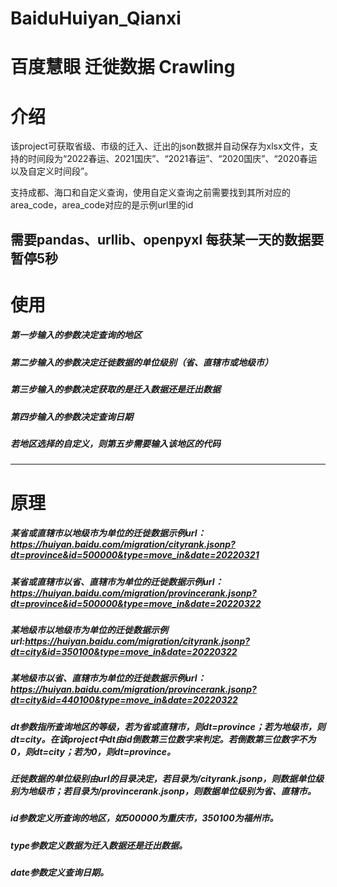 # BaiduHuiyan_Qianxi
# 百度慧眼 迁徙数据 Crawling

# 介绍
该project可获取省级、市级的迁入、迁出的json数据并自动保存为xlsx文件，支持的时间段为“2022春运、2021国庆”、“2021春运”、“2020国庆”、“2020春运以及自定义时间段”。

支持成都、海口和自定义查询，使用自定义查询之前需要找到其所对应的area_code，area_code对应的是示例url里的id

需要pandas、urllib、openpyxl
每获某一天的数据要暂停5秒
---

# 使用
##### 第一步输入的参数决定查询的地区
##### 第二步输入的参数决定迁徙数据的单位级别（省、直辖市或地级市）
##### 第三步输入的参数决定获取的是迁入数据还是迁出数据
##### 第四步输入的参数决定查询日期
##### 若地区选择的自定义，则第五步需要输入该地区的代码
---

# 原理
##### 某省或直辖市以地级市为单位的迁徙数据示例url：https://huiyan.baidu.com/migration/cityrank.jsonp?dt=province&id=500000&type=move_in&date=20220321
##### 某省或直辖市以省、直辖市为单位的迁徙数据示例url：https://huiyan.baidu.com/migration/provincerank.jsonp?dt=province&id=500000&type=move_in&date=20220322
##### 某地级市以地级市为单位的迁徙数据示例url:https://huiyan.baidu.com/migration/cityrank.jsonp?dt=city&id=350100&type=move_in&date=20220322
##### 某地级市以省、直辖市为单位的迁徙数据示例url：https://huiyan.baidu.com/migration/provincerank.jsonp?dt=city&id=440100&type=move_in&date=20220322
##### dt参数指所查询地区的等级，若为省或直辖市，则dt=province；若为地级市，则dt=city。在该project中dt由id倒数第三位数字来判定。若倒数第三位数字不为0，则dt=city；若为0，则dt=province。
##### 迁徙数据的单位级别由url的目录决定，若目录为/cityrank.jsonp，则数据单位级别为地级市；若目录为/provincerank.jsonp，则数据单位级别为省、直辖市。
##### id参数定义所查询的地区，如500000为重庆市，350100为福州市。
##### type参数定义数据为迁入数据还是迁出数据。
##### date参数定义查询日期。
